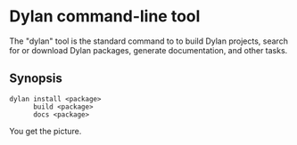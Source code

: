 # Dylan command-line tool

The "dylan" tool is the standard command to to build Dylan projects,
search for or download Dylan packages, generate documentation, and
other tasks.

## Synopsis

```
dylan install <package>
      build <package>
      docs <package>
```

You get the picture.
